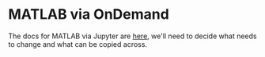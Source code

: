 # MATLAB via OnDemand

The docs for MATLAB via Jupyter are [here](../../Interactive_computing_using_Jupyter/MATLAB_via_Jupyter_on_NeSI.md), we'll need to decide what needs to change and what can be copied across.
